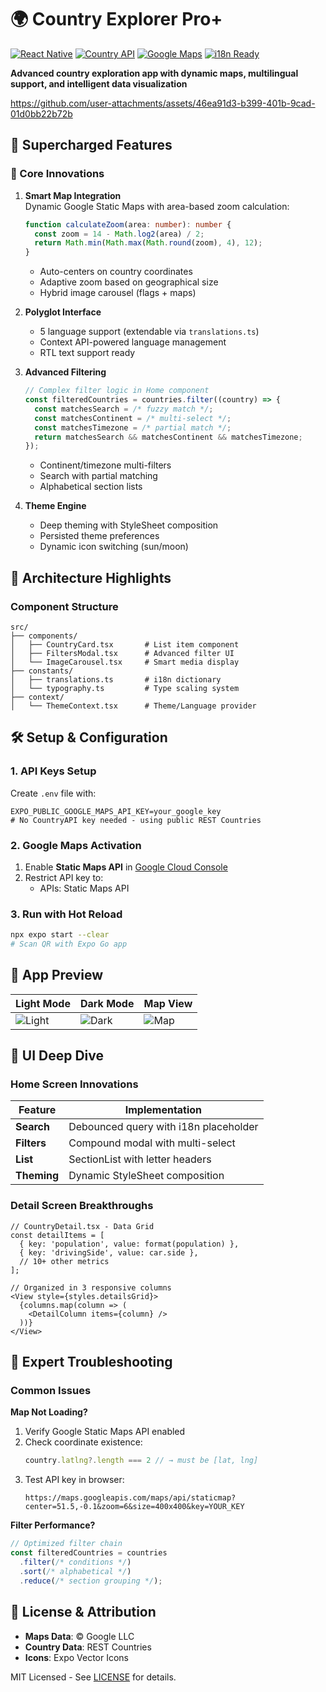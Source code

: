 # 🌍 Country Explorer Pro+

[![React Native](https://img.shields.io/badge/React_Native-0.73-blue?logo=react)](https://reactnative.dev/)
[![Country API](https://img.shields.io/badge/REST_Countries-v3.1-green)](https://restcountries.com)
[![Google Maps](https://img.shields.io/badge/Google_Maps-Static_API-red)](https://developers.google.com/maps)
[![i18n Ready](https://img.shields.io/badge/i18n-5_Languages-orange)]()

**Advanced country exploration app with dynamic maps, multilingual support, and intelligent data visualization**

https://github.com/user-attachments/assets/46ea91d3-b399-401b-9cad-01d0bb22b72b

## 🚀 Supercharged Features

### 🌟 Core Innovations
1. **Smart Map Integration**  
   Dynamic Google Static Maps with area-based zoom calculation:
   ```typescript
   function calculateZoom(area: number): number {
     const zoom = 14 - Math.log2(area) / 2;
     return Math.min(Math.max(Math.round(zoom), 4), 12);
   }
   ```
   - Auto-centers on country coordinates
   - Adaptive zoom based on geographical size
   - Hybrid image carousel (flags + maps)

2. **Polyglot Interface**  
   - 5 language support (extendable via `translations.ts`)
   - Context API-powered language management
   - RTL text support ready

3. **Advanced Filtering**  
   ```typescript
   // Complex filter logic in Home component
   const filteredCountries = countries.filter((country) => {
     const matchesSearch = /* fuzzy match */;
     const matchesContinent = /* multi-select */;
     const matchesTimezone = /* partial match */;
     return matchesSearch && matchesContinent && matchesTimezone;
   });
   ```
   - Continent/timezone multi-filters
   - Search with partial matching
   - Alphabetical section lists

4. **Theme Engine**  
   - Deep theming with StyleSheet composition
   - Persisted theme preferences
   - Dynamic icon switching (sun/moon)

## 🧠 Architecture Highlights

### Component Structure
```
src/
├── components/
│   ├── CountryCard.tsx       # List item component
│   ├── FiltersModal.tsx      # Advanced filter UI
│   └── ImageCarousel.tsx     # Smart media display
├── constants/
│   ├── translations.ts       # i18n dictionary
│   └── typography.ts         # Type scaling system
├── context/
│   └── ThemeContext.tsx      # Theme/Language provider
```

## 🛠️ Setup & Configuration

### 1. API Keys Setup
Create `.env` file with:
```env
EXPO_PUBLIC_GOOGLE_MAPS_API_KEY=your_google_key
# No CountryAPI key needed - using public REST Countries
```

### 2. Google Maps Activation
1. Enable **Static Maps API** in [Google Cloud Console](https://console.cloud.google.com)
2. Restrict API key to:
   - APIs: Static Maps API

### 3. Run with Hot Reload
```bash
npx expo start --clear
# Scan QR with Expo Go app
```

## 📸 App Preview
| Light Mode | Dark Mode | Map View |
|------------|-----------|----------|
| ![Light](https://github.com/user-attachments/assets/fc1da452-1ab2-45f9-8a69-dbb4d3b4f95b) | ![Dark](https://github.com/user-attachments/assets/f79745a0-4406-42ef-b8c1-44b55de3d872) | ![Map](https://github.com/user-attachments/assets/956725cb-5350-411b-89be-fcf6635f2616) |


## 📸 UI Deep Dive

### Home Screen Innovations
| Feature | Implementation |
|---------|----------------|
| **Search** | Debounced query with i18n placeholder |
| **Filters** | Compound modal with multi-select |
| **List** | SectionList with letter headers |
| **Theming** | Dynamic StyleSheet composition |

### Detail Screen Breakthroughs
```tsx
// CountryDetail.tsx - Data Grid
const detailItems = [
  { key: 'population', value: format(population) },
  { key: 'drivingSide', value: car.side },
  // 10+ other metrics
];

// Organized in 3 responsive columns
<View style={styles.detailsGrid}>
  {columns.map(column => (
    <DetailColumn items={column} />
  ))}
</View>
```

## 🚨 Expert Troubleshooting

### Common Issues
**Map Not Loading?**
1. Verify Google Static Maps API enabled
2. Check coordinate existence:
   ```ts
   country.latlng?.length === 2 // → must be [lat, lng]
   ```
3. Test API key in browser:
   ```
   https://maps.googleapis.com/maps/api/staticmap?center=51.5,-0.1&zoom=6&size=400x400&key=YOUR_KEY
   ```

**Filter Performance?**
```ts
// Optimized filter chain
const filteredCountries = countries
  .filter(/* conditions */)
  .sort(/* alphabetical */)
  .reduce(/* section grouping */);
```

## 📜 License & Attribution

- **Maps Data**: © Google LLC
- **Country Data**: REST Countries
- **Icons**: Expo Vector Icons

MIT Licensed - See [LICENSE](LICENSE) for details.
